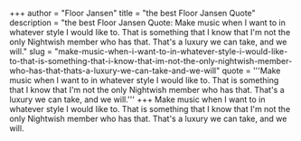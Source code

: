 +++
author = "Floor Jansen"
title = "the best Floor Jansen Quote"
description = "the best Floor Jansen Quote: Make music when I want to in whatever style I would like to. That is something that I know that I'm not the only Nightwish member who has that. That's a luxury we can take, and we will."
slug = "make-music-when-i-want-to-in-whatever-style-i-would-like-to-that-is-something-that-i-know-that-im-not-the-only-nightwish-member-who-has-that-thats-a-luxury-we-can-take-and-we-will"
quote = '''Make music when I want to in whatever style I would like to. That is something that I know that I'm not the only Nightwish member who has that. That's a luxury we can take, and we will.'''
+++
Make music when I want to in whatever style I would like to. That is something that I know that I'm not the only Nightwish member who has that. That's a luxury we can take, and we will.
